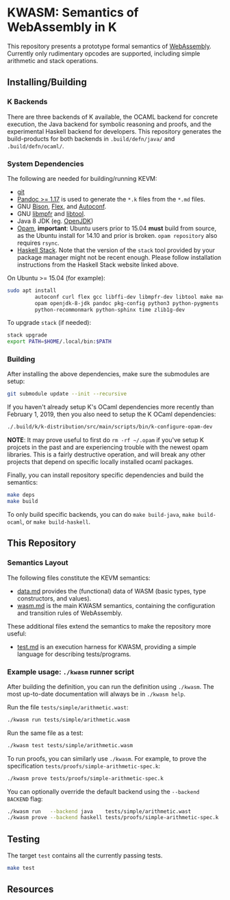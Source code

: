 KWASM: Semantics of WebAssembly in K
====================================

This repository presents a prototype formal semantics of [WebAssembly].
Currently only rudimentary opcodes are supported, including simple arithmetic and stack operations.

Installing/Building
-------------------

### K Backends

There are three backends of K available, the OCAML backend for concrete execution, the Java backend for symbolic reasoning and proofs, and the experimental Haskell backend for developers.
This repository generates the build-products for both backends in `.build/defn/java/` and `.build/defn/ocaml/`.

### System Dependencies

The following are needed for building/running KEVM:

-   [git](https://git-scm.com/)
-   [Pandoc >= 1.17](https://pandoc.org) is used to generate the `*.k` files from the `*.md` files.
-   GNU [Bison](https://www.gnu.org/software/bison/), [Flex](https://github.com/westes/flex), and [Autoconf](http://www.gnu.org/software/autoconf/).
-   GNU [libmpfr](http://www.mpfr.org/) and [libtool](https://www.gnu.org/software/libtool/).
-   Java 8 JDK (eg. [OpenJDK](http://openjdk.java.net/))
-   [Opam](https://opam.ocaml.org/doc/Install.html), **important**: Ubuntu users prior to 15.04 **must** build from source, as the Ubuntu install for 14.10 and prior is broken.
    `opam repository` also requires `rsync`.
-   [Haskell Stack](https://docs.haskellstack.org/en/stable/install_and_upgrade/#installupgrade).
    Note that the version of the `stack` tool provided by your package manager might not be recent enough.
    Please follow installation instructions from the Haskell Stack website linked above.

On Ubuntu >= 15.04 (for example):

```sh
sudo apt install                                                          \
         autoconf curl flex gcc libffi-dev libmpfr-dev libtool make maven \
         opam openjdk-8-jdk pandoc pkg-config python3 python-pygments     \
         python-recommonmark python-sphinx time zlib1g-dev
```

To upgrade `stack` (if needed):

```sh
stack upgrade
export PATH=$HOME/.local/bin:$PATH
```

### Building

After installing the above dependencies, make sure the submodules are setup:

```sh
git submodule update --init --recursive
```

If you haven't already setup K's OCaml dependencies more recently than February 1, 2019, then you also need to setup the K OCaml dependencies:

```sh
./.build/k/k-distribution/src/main/scripts/bin/k-configure-opam-dev
```

**NOTE**: It may prove useful to first do `rm -rf ~/.opam` if you've setup K projcets in the past and are experiencing trouble with the newest opam libraries.
          This is a fairly destructive operation, and will break any other projects that depend on specific locally installed ocaml packages.

Finally, you can install repository specific dependencies and build the semantics:

```sh
make deps
make build
```

To only build specific backends, you can do `make build-java`, `make build-ocaml`, or `make build-haskell`.

This Repository
---------------

### Semantics Layout

The following files constitute the KEVM semantics:

-   [data.md](data.md) provides the (functional) data of WASM (basic types, type constructors, and values).
-   [wasm.md](wasm.md) is the main KWASM semantics, containing the configuration and transition rules of WebAssembly.

These additional files extend the semantics to make the repository more useful:

-   [test.md](test.md) is an execution harness for KWASM, providing a simple language for describing tests/programs.

### Example usage: `./kwasm` runner script

After building the definition, you can run the definition using `./kwasm`.
The most up-to-date documentation will always be in `./kwasm help`.

Run the file `tests/simple/arithmetic.wast`:

```sh
./kwasm run tests/simple/arithmetic.wasm
```

Run the same file as a test:

```sh
./kwasm test tests/simple/arithmetic.wasm
```

To run proofs, you can similarly use `./kwasm`.
For example, to prove the specification `tests/proofs/simple-arithmetic-spec.k`:

```sh
./kwasm prove tests/proofs/simple-arithmetic-spec.k
```

You can optionally override the default backend using the `--backend BACKEND` flag:

```sh
./kwasm run   --backend java    tests/simple/arithmetic.wast
./kwasm prove --backend haskell tests/proofs/simple-arithmetic-spec.k
```

Testing
-------

The target `test` contains all the currently passing tests.

```sh
make test
```

Resources
---------

[WebAssembly]: <https://webassembly.github.io/spec/>
